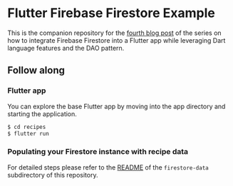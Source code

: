 # Flutter Firebase Firestore Example

This is the companion repository for the [fourth blog post](https://www.expressflow.com/blog/posts/flutter-firebase-firestore-example-part4) of the series on how to integrate Firebase Firestore into a Flutter app while leveraging Dart language features and the DAO pattern.

## Follow along

### Flutter app

You can explore the base Flutter app by moving into the app directory and starting the application.

```bash
$ cd recipes
$ flutter run
```

### Populating your Firestore instance with recipe data

For detailed steps please refer to the [README](https://github.com/expressflow/flutter-firestore-dao/blob/02-firestore-model/firestore-data/README.md) of the `firestore-data` subdirectory of this repository.
